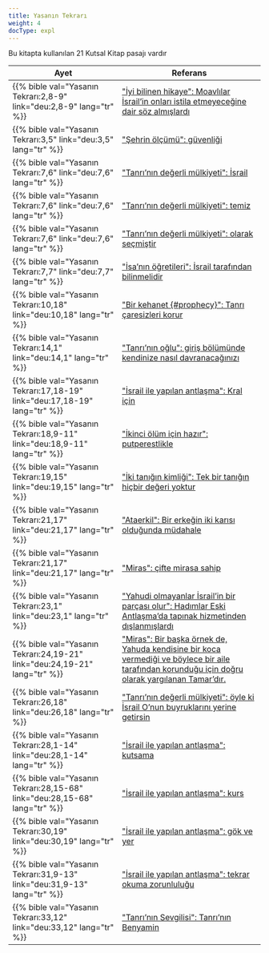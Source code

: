 ```yaml
---
title: Yasanın Tekrarı
weight: 4
docType: expl
---
```


Bu kitapta kullanılan 21 Kutsal Kitap pasajı vardır

| Ayet | Referans |
|-------|-----------|
| {{% bible val="Yasanın Tekrarı:2,8-9" link="deu:2,8-9" lang="tr" %}} | ["İyi bilinen hikaye": Moavlılar İsrail’in onları istila etmeyeceğine dair söz almışlardı](../exampleSite/content/expl/../expl/bible/keyword/the-story-of-balaam#81bf) |
| {{% bible val="Yasanın Tekrarı:3,5" link="deu:3,5" lang="tr" %}} | ["Şehrin ölçümü": güvenliği](../exampleSite/content/expl/../expl/content/paradise/the-new-jerusalem#57fc) |
| {{% bible val="Yasanın Tekrarı:7,6" link="deu:7,6" lang="tr" %}} | ["Tanrı’nın değerli mülkiyeti": İsrail](../exampleSite/content/expl/../expl/background/israel/the-church-is-part-of-israel#5369) |
| {{% bible val="Yasanın Tekrarı:7,6" link="deu:7,6" lang="tr" %}} | ["Tanrı’nın değerli mülkiyeti": temiz](../exampleSite/content/expl/../expl/background/israel/the-church-is-part-of-israel#5369) |
| {{% bible val="Yasanın Tekrarı:7,6" link="deu:7,6" lang="tr" %}} | ["Tanrı’nın değerli mülkiyeti": olarak seçmiştir](../exampleSite/content/expl/../expl/background/israel/the-church-is-part-of-israel#5369) |
| {{% bible val="Yasanın Tekrarı:7,7" link="deu:7,7" lang="tr" %}} | ["İsa’nın öğretileri": İsrail tarafından bilinmelidir](../exampleSite/content/expl/../expl/background/israel/jesus-and-the-covenant#9f5f) |
| {{% bible val="Yasanın Tekrarı:10,18" link="deu:10,18" lang="tr" %}} | ["Bir kehanet {#prophecy}": Tanrı çaresizleri korur](../exampleSite/content/expl/../expl/background/literature/the-book-of-revelation-how-to-read-it#letter) |
| {{% bible val="Yasanın Tekrarı:14,1" link="deu:14,1" lang="tr" %}} | ["Tanrı’nın oğlu": giriş bölümünde kendinize nasıl davranacağınızı](../exampleSite/content/expl/../expl/background/israel/the-church-is-part-of-israel#bb1b) |
| {{% bible val="Yasanın Tekrarı:17,18-19" link="deu:17,18-19" lang="tr" %}} | ["İsrail ile yapılan antlaşma": Kral için](../exampleSite/content/expl/../expl/background/israel/gods-covenant#aec8) |
| {{% bible val="Yasanın Tekrarı:18,9-11" link="deu:18,9-11" lang="tr" %}} | ["İkinci ölüm için hazır": putperestlikle](../exampleSite/content/expl/../expl/content/paradise/the-new-jerusalem#d33d) |
| {{% bible val="Yasanın Tekrarı:19,15" link="deu:19,15" lang="tr" %}} | ["İki tanığın kimliği": Tek bir tanığın hiçbir değeri yoktur](../exampleSite/content/expl/../expl/content/witnesses/the-two-witnesses#c357) |
| {{% bible val="Yasanın Tekrarı:21,17" link="deu:21,17" lang="tr" %}} | ["Ataerkil": Bir erkeğin iki karısı olduğunda müdahale](../exampleSite/content/expl/../expl/background/israel/the-role-of-family-in-the-bible#3a5d) |
| {{% bible val="Yasanın Tekrarı:21,17" link="deu:21,17" lang="tr" %}} | ["Miras": çifte mirasa sahip](../exampleSite/content/expl/../expl/background/israel/the-role-of-family-in-the-bible#82a3) |
| {{% bible val="Yasanın Tekrarı:23,1" link="deu:23,1" lang="tr" %}} | ["Yahudi olmayanlar İsrail’in bir parçası olur": Hadımlar Eski Antlaşma’da tapınak hizmetinden dışlanmışlardı](../exampleSite/content/expl/../expl/background/israel/the-remnant-of-israel#6f36) |
| {{% bible val="Yasanın Tekrarı:24,19-21" link="deu:24,19-21" lang="tr" %}} | ["Miras": Bir başka örnek de, Yahuda kendisine bir koca vermediği ve böylece bir aile tarafından korunduğu için doğru olarak yargılanan Tamar’dır.](../exampleSite/content/expl/../expl/background/israel/the-role-of-family-in-the-bible#82a3) |
| {{% bible val="Yasanın Tekrarı:26,18" link="deu:26,18" lang="tr" %}} | ["Tanrı’nın değerli mülkiyeti": öyle ki İsrail O’nun buyruklarını yerine getirsin](../exampleSite/content/expl/../expl/background/israel/the-church-is-part-of-israel#5369) |
| {{% bible val="Yasanın Tekrarı:28,1-14" link="deu:28,1-14" lang="tr" %}} | ["İsrail ile yapılan antlaşma": kutsama](../exampleSite/content/expl/../expl/background/israel/gods-covenant#aec8) |
| {{% bible val="Yasanın Tekrarı:28,15-68" link="deu:28,15-68" lang="tr" %}} | ["İsrail ile yapılan antlaşma": kurs](../exampleSite/content/expl/../expl/background/israel/gods-covenant#aec8) |
| {{% bible val="Yasanın Tekrarı:30,19" link="deu:30,19" lang="tr" %}} | ["İsrail ile yapılan antlaşma": gök ve yer](../exampleSite/content/expl/../expl/background/israel/gods-covenant#aec8) |
| {{% bible val="Yasanın Tekrarı:31,9-13" link="deu:31,9-13" lang="tr" %}} | ["İsrail ile yapılan antlaşma": tekrar okuma zorunluluğu](../exampleSite/content/expl/../expl/background/israel/gods-covenant#aec8) |
| {{% bible val="Yasanın Tekrarı:33,12" link="deu:33,12" lang="tr" %}} | ["Tanrı’nın Sevgilisi": Tanrı’nın Benyamin](../exampleSite/content/expl/../expl/background/israel/the-church-is-part-of-israel#2baf) |
